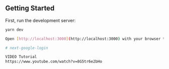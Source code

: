

## Getting Started

First, run the development server:

```bash
yarn dev

Open [http://localhost:3000](http://localhost:3000) with your browser to see the result.

# next-google-login

VIDEO Tutorial
https://www.youtube.com/watch?v=8G5tr6e2bHo
